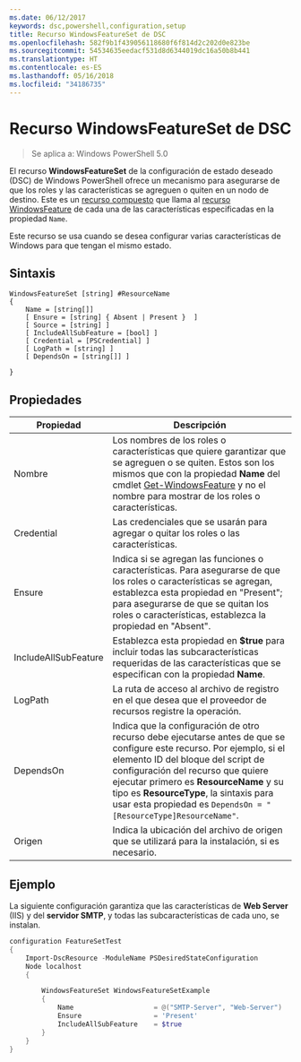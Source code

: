 ```yaml
---
ms.date: 06/12/2017
keywords: dsc,powershell,configuration,setup
title: Recurso WindowsFeatureSet de DSC
ms.openlocfilehash: 582f9b1f439056118680f6f814d2c202d0e823be
ms.sourcegitcommit: 54534635eedacf531d8d6344019dc16a50b8b441
ms.translationtype: HT
ms.contentlocale: es-ES
ms.lasthandoff: 05/16/2018
ms.locfileid: "34186735"
---
```

# <a name="dsc-windowsfeatureset-resource"></a>Recurso WindowsFeatureSet de DSC

> Se aplica a: Windows PowerShell 5.0

El recurso **WindowsFeatureSet** de la configuración de estado deseado (DSC) de Windows PowerShell ofrece un mecanismo para asegurarse de que los roles y las características se agreguen o quiten en un nodo de destino.
Este es un [recurso compuesto](authoringResourceComposite.md) que llama al [recurso WindowsFeature](windowsfeatureResource.md) de cada una de las características especificadas en la propiedad `Name`.

Este recurso se usa cuando se desea configurar varias características de Windows para que tengan el mismo estado.

## <a name="syntax"></a>Sintaxis

```
WindowsFeatureSet [string] #ResourceName
{
    Name = [string[]]
    [ Ensure = [string] { Absent | Present }  ]
    [ Source = [string] ]
    [ IncludeAllSubFeature = [bool] ]
    [ Credential = [PSCredential] ]
    [ LogPath = [string] ]
    [ DependsOn = [string[]] ]

}
```

## <a name="properties"></a>Propiedades

|  Propiedad  |  Descripción   |
|---|---|
| Nombre| Los nombres de los roles o características que quiere garantizar que se agreguen o se quiten. Estos son los mismos que con la propiedad **Name** del cmdlet [Get-WindowsFeature](https://technet.microsoft.com/en-us/library/jj205469.aspx) y no el nombre para mostrar de los roles o características.|
| Credential| Las credenciales que se usarán para agregar o quitar los roles o las características.|
| Ensure| Indica si se agregan las funciones o características. Para asegurarse de que los roles o características se agregan, establezca esta propiedad en "Present"; para asegurarse de que se quitan los roles o características, establezca la propiedad en "Absent".|
| IncludeAllSubFeature| Establezca esta propiedad en **$true** para incluir todas las subcaracterísticas requeridas de las características que se especifican con la propiedad **Name**.|
| LogPath| La ruta de acceso al archivo de registro en el que desea que el proveedor de recursos registre la operación.|
| DependsOn| Indica que la configuración de otro recurso debe ejecutarse antes de que se configure este recurso. Por ejemplo, si el elemento ID del bloque del script de configuración del recurso que quiere ejecutar primero es __ResourceName__ y su tipo es __ResourceType__, la sintaxis para usar esta propiedad es `DependsOn = "[ResourceType]ResourceName"`.|
| Origen| Indica la ubicación del archivo de origen que se utilizará para la instalación, si es necesario.|

## <a name="example"></a>Ejemplo

La siguiente configuración garantiza que las características de **Web Server** (IIS) y del **servidor SMTP**, y todas las subcaracterísticas de cada uno, se instalan.

```powershell
configuration FeatureSetTest
{
    Import-DscResource -ModuleName PSDesiredStateConfiguration
    Node localhost
    {

        WindowsFeatureSet WindowsFeatureSetExample
        {
            Name                    = @("SMTP-Server", "Web-Server")
            Ensure                  = 'Present'
            IncludeAllSubFeature    = $true
        }
    }
}
```